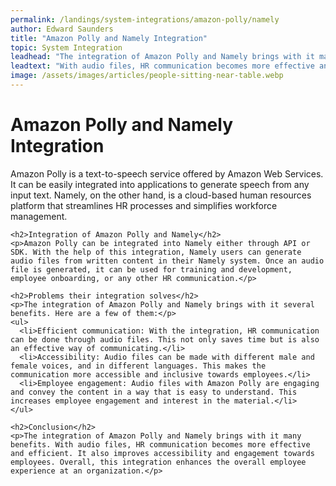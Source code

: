```yaml
---
permalink: /landings/system-integrations/amazon-polly/namely
author: Edward Saunders
title: "Amazon Polly and Namely Integration"
topic: System Integration
leadhead: "The integration of Amazon Polly and Namely brings with it many benefits"
leadtext: "With audio files, HR communication becomes more effective and efficient. It also improves accessibility and engagement towards employees. Overall, this integration enhances the overall employee experience at an organization."
image: /assets/images/articles/people-sitting-near-table.webp
---
```

<div class="arttext">    <h1>Amazon Polly and Namely Integration</h1>
    <p>Amazon Polly is a text-to-speech service offered by Amazon Web Services. It can be easily integrated into applications to generate speech from any input text. Namely, on the other hand, is a cloud-based human resources platform that streamlines HR processes and simplifies workforce management.</p>

    <h2>Integration of Amazon Polly and Namely</h2>
    <p>Amazon Polly can be integrated into Namely either through API or SDK. With the help of this integration, Namely users can generate audio files from written content in their Namely system. Once an audio file is generated, it can be used for training and development, employee onboarding, or any other HR communication.</p>

    <h2>Problems their integration solves</h2>
    <p>The integration of Amazon Polly and Namely brings with it several benefits. Here are a few of them:</p>
    <ul>
      <li>Efficient communication: With the integration, HR communication can be done through audio files. This not only saves time but is also an effective way of communicating.</li>
      <li>Accessibility: Audio files can be made with different male and female voices, and in different languages. This makes the communication more accessible and inclusive towards employees.</li>
      <li>Employee engagement: Audio files with Amazon Polly are engaging and convey the content in a way that is easy to understand. This increases employee engagement and interest in the material.</li>
    </ul>

    <h2>Conclusion</h2>
    <p>The integration of Amazon Polly and Namely brings with it many benefits. With audio files, HR communication becomes more effective and efficient. It also improves accessibility and engagement towards employees. Overall, this integration enhances the overall employee experience at an organization.</p>
</div>